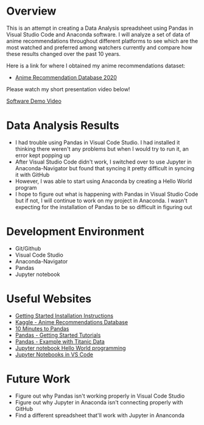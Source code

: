 # Overview

This is an attempt in creating a Data Analysis spreadsheet using Pandas in Visual Studio Code and Anaconda software. I will analyze a set of data of anime recommendations throughout different platforms to see which are the most watched and preferred among watchers currently and compare how these results changed over the past 10 years.  

Here is a link for where I obtained my anime recommendations dataset:

* [Anime Recommendation Database 2020](https://www.kaggle.com/datasets/hernan4444/anime-recommendation-database-2020/discussion)

Please watch my short presentation video below!

[Software Demo Video](http://youtube.link.goes.here)

# Data Analysis Results

* I had trouble using Pandas in Visual Code Studio. I had installed it thinking there weren't any problems but when I would try to run it, an error kept popping up
* After Visual Studio Code didn't work, I switched over to use Jupyter in Anaconda-Navigator but found that syncing it pretty difficult in syncing it with GitHub
* However, I was able to start using Anaconda by creating a Hello World program
* I hope to figure out what is happening with Pandas in Visual Studio Code but if not, I will continue to work on my project in Anaconda. I wasn't expecting for the installation of Pandas to be so difficult in figuring out

# Development Environment

* Git/Github
* Visual Code Studio
* Anaconda-Navigator
* Pandas
* Jupyter notebook

# Useful Websites

* [Getting Started Installation Instructions](https://pandas.pydata.org/getting_started.html)
* [Kaggle - Anime Recommendations Database](https://www.kaggle.com/datasets/CooperUnion/anime-recommendations-database/code)
* [10 Minutes to Pandas](https://pandas.pydata.org/docs/user_guide/10min.html#min)
* [Pandas - Getting Started Tutorials](https://pandas.pydata.org/docs/getting_started/intro_tutorials/index.html)
* [Pandas - Example with Titanic Data](https://towardsdatascience.com/getting-started-to-data-analysis-with-python-pandas-with-titanic-dataset-a195ab043c77)
* [Jupyter notebook Hello World programming](https://www.youtube.com/watch?v=g1SV9oAOALw)
* [Jupyter Notebooks in VS Code](https://code.visualstudio.com/docs/datascience/jupyter-notebooks)


# Future Work

* Figure out why Pandas isn't working properly in Visual Code Studio
* Figure out why Jupyter in Anaconda isn't connecting properly with GitHub
* Find a different spreadsheet that'll work with Jupyter in Ananconda